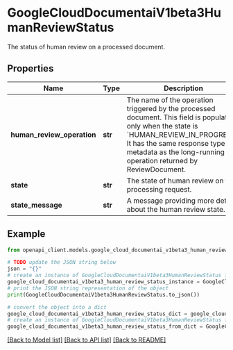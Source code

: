 # GoogleCloudDocumentaiV1beta3HumanReviewStatus

The status of human review on a processed document.

## Properties

Name | Type | Description | Notes
------------ | ------------- | ------------- | -------------
**human_review_operation** | **str** | The name of the operation triggered by the processed document. This field is populated only when the state is &#x60;HUMAN_REVIEW_IN_PROGRESS&#x60;. It has the same response type and metadata as the long-running operation returned by ReviewDocument. | [optional] 
**state** | **str** | The state of human review on the processing request. | [optional] 
**state_message** | **str** | A message providing more details about the human review state. | [optional] 

## Example

```python
from openapi_client.models.google_cloud_documentai_v1beta3_human_review_status import GoogleCloudDocumentaiV1beta3HumanReviewStatus

# TODO update the JSON string below
json = "{}"
# create an instance of GoogleCloudDocumentaiV1beta3HumanReviewStatus from a JSON string
google_cloud_documentai_v1beta3_human_review_status_instance = GoogleCloudDocumentaiV1beta3HumanReviewStatus.from_json(json)
# print the JSON string representation of the object
print(GoogleCloudDocumentaiV1beta3HumanReviewStatus.to_json())

# convert the object into a dict
google_cloud_documentai_v1beta3_human_review_status_dict = google_cloud_documentai_v1beta3_human_review_status_instance.to_dict()
# create an instance of GoogleCloudDocumentaiV1beta3HumanReviewStatus from a dict
google_cloud_documentai_v1beta3_human_review_status_from_dict = GoogleCloudDocumentaiV1beta3HumanReviewStatus.from_dict(google_cloud_documentai_v1beta3_human_review_status_dict)
```
[[Back to Model list]](../README.md#documentation-for-models) [[Back to API list]](../README.md#documentation-for-api-endpoints) [[Back to README]](../README.md)


